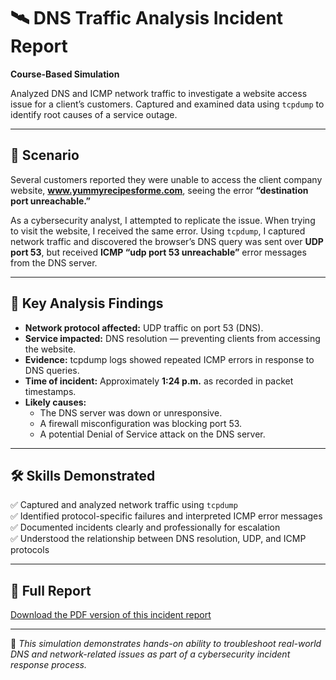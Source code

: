 # 🛰️ DNS Traffic Analysis Incident Report
**Course-Based Simulation**

Analyzed DNS and ICMP network traffic to investigate a website access issue for a client’s customers. Captured and examined data using `tcpdump` to identify root causes of a service outage.

---

## 📖 Scenario

Several customers reported they were unable to access the client company website, **www.yummyrecipesforme.com**, seeing the error **“destination port unreachable.”**

As a cybersecurity analyst, I attempted to replicate the issue. When trying to visit the website, I received the same error. Using `tcpdump`, I captured network traffic and discovered the browser’s DNS query was sent over **UDP port 53**, but received **ICMP “udp port 53 unreachable”** error messages from the DNS server.

---

## 🔎 Key Analysis Findings

- **Network protocol affected:** UDP traffic on port 53 (DNS).
- **Service impacted:** DNS resolution — preventing clients from accessing the website.
- **Evidence:** tcpdump logs showed repeated ICMP errors in response to DNS queries.
- **Time of incident:** Approximately **1:24 p.m.** as recorded in packet timestamps.
- **Likely causes:**  
  - The DNS server was down or unresponsive.
  - A firewall misconfiguration was blocking port 53.
  - A potential Denial of Service attack on the DNS server.

---

## 🛠️ Skills Demonstrated

✅ Captured and analyzed network traffic using `tcpdump`  
✅ Identified protocol-specific failures and interpreted ICMP error messages  
✅ Documented incidents clearly and professionally for escalation  
✅ Understood the relationship between DNS resolution, UDP, and ICMP protocols  

---

## 📄 Full Report

[Download the PDF version of this incident report](Cybersecurity%20incident%20report%20network%20traffic%20analysis.pdf)

---

📌 *This simulation demonstrates hands-on ability to troubleshoot real-world DNS and network-related issues as part of a cybersecurity incident response process.*
